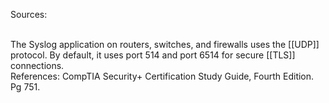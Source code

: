 Sources:

\
The Syslog application on routers, switches, and firewalls uses the [[UDP]] protocol. By default, it uses port 514 and port 6514 for secure [[TLS]] connections.
\
References:
CompTIA Security+ Certification Study Guide, Fourth Edition. Pg 751.
